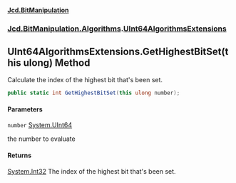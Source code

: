 #### [Jcd.BitManipulation](index.md 'index')
### [Jcd.BitManipulation.Algorithms](Jcd.BitManipulation.Algorithms.md 'Jcd.BitManipulation.Algorithms').[UInt64AlgorithmsExtensions](Jcd.BitManipulation.Algorithms.UInt64AlgorithmsExtensions.md 'Jcd.BitManipulation.Algorithms.UInt64AlgorithmsExtensions')

## UInt64AlgorithmsExtensions.GetHighestBitSet(this ulong) Method

Calculate the index of the highest bit that's been set.

```csharp
public static int GetHighestBitSet(this ulong number);
```
#### Parameters

<a name='Jcd.BitManipulation.Algorithms.UInt64AlgorithmsExtensions.GetHighestBitSet(thisulong).number'></a>

`number` [System.UInt64](https://docs.microsoft.com/en-us/dotnet/api/System.UInt64 'System.UInt64')

the number to evaluate

#### Returns
[System.Int32](https://docs.microsoft.com/en-us/dotnet/api/System.Int32 'System.Int32')
The index of the highest bit that's been set.